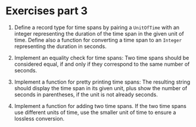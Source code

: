 # Exercises part 3

1. Define a record type for time spans by pairing a `UnitOfTime` with an integer representing the duration of the time span in the given unit of time. Define also a function for converting a time span to an `Integer` representing the duration in seconds.

2. Implement an equality check for time spans: Two time spans should be considered equal, if and only if they correspond to the same number of seconds.

3. Implement a function for pretty printing time spans: The resulting string should display the time span in its given unit, plus show the number of seconds in parentheses, if the unit is not already seconds.

4. Implement a function for adding two time spans. If the two time spans use different units of time, use the smaller unit of time to ensure a lossless conversion.
